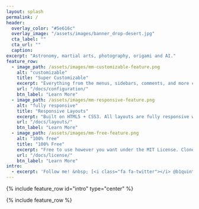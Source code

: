 ```yaml
---
layout: splash
permalink: /
header:
  overlay_color: "#5e616c"
  overlay_image: "/assets/images/banner_drop-desert.jpg"
  cta_label: ""
  cta_url: ""
  caption:
excerpt: "Astronomy, martial arts, photography, origami and AI."
feature_row:
  - image_path: /assets/images/mm-customizable-feature.png
    alt: "customizable"
    title: "Super Customizable"
    excerpt: "Everything from the menus, sidebars, comments, and more can be configured or set with YAML Front Matter."
    url: "/docs/configuration/"
    btn_label: "Learn More"
  - image_path: /assets/images/mm-responsive-feature.png
    alt: "fully responsive"
    title: "Responsive Layouts"
    excerpt: "Built on HTML5 + CSS3. All layouts are fully responsive with helpers to augment your content."
    url: "/docs/layouts/"
    btn_label: "Learn More"
  - image_path: /assets/images/mm-free-feature.png
    alt: "100% free"
    title: "100% Free"
    excerpt: "Free to use however you want under the MIT License. Clone it, fork it, customize it, whatever!"
    url: "/docs/license/"
    btn_label: "Learn More"
intro:
  - excerpt: 'Follow me! &nbsp; [<i class="fa fa-twitter"></i> @b1quint](https://twitter.com/b1quint){: .btn .btn--twitter}'
---
```


{% include feature_row id="intro" type="center" %}

{% include feature_row %}
